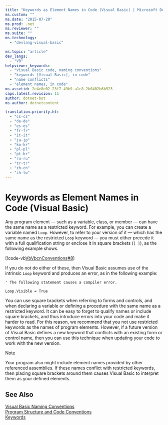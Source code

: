 ```yaml
---
title: "Keywords as Element Names in Code (Visual Basic) | Microsoft Docs"
ms.custom: ""
ms.date: "2015-07-20"
ms.prod: .net
ms.reviewer: ""
ms.suite: ""
ms.technology: 
  - "devlang-visual-basic"

ms.topic: "article"
dev_langs: 
  - "VB"
helpviewer_keywords: 
  - "Visual Basic code, naming conventions"
  - "keywords [Visual Basic], in code"
  - "name conflicts"
  - "element names, in code"
ms.assetid: 2e4e8e02-23f7-49b9-a1c8-2b0402b6b525
caps.latest.revision: 11
author: dotnet-bot
ms.author: dotnetcontent

translation.priority.ht: 
  - "cs-cz"
  - "de-de"
  - "es-es"
  - "fr-fr"
  - "it-it"
  - "ja-jp"
  - "ko-kr"
  - "pl-pl"
  - "pt-br"
  - "ru-ru"
  - "tr-tr"
  - "zh-cn"
  - "zh-tw"
---
```

# Keywords as Element Names in Code (Visual Basic)
Any program element — such as a variable, class, or member — can have the same name as a restricted keyword. For example, you can create a variable named `Loop`. However, to refer to your version of it — which has the same name as the restricted `Loop` keyword — you must either precede it with a full qualification string or enclose it in square brackets (`[ ]`), as the following example shows.  
  
 [!code-vb[VbVbcnConventions#8](../../../visual-basic/programming-guide/language-features/codesnippet/VisualBasic/keywords-as-element-names-in-code_1.vb)]  
  
 If you do not do either of these, then Visual Basic assumes use of the intrinsic `Loop` keyword and produces an error, as in the following example:  
  
 `' The following statement causes a compiler error.`  
  
 `Loop.Visible = True`  
  
 You can use square brackets when referring to forms and controls, and when declaring a variable or defining a procedure with the same name as a restricted keyword. It can be easy to forget to qualify names or include square brackets, and thus introduce errors into your code and make it harder to read. For this reason, we recommend that you not use restricted keywords as the names of program elements. However, if a future version of Visual Basic defines a new keyword that conflicts with an existing form or control name, then you can use this technique when updating your code to work with the new version.  
  
> [!NOTE]
>  Your program also might include element names provided by other referenced assemblies. If these names conflict with restricted keywords, then placing square brackets around them causes Visual Basic to interpret them as your defined elements.  
  
## See Also  
 [Visual Basic Naming Conventions](../../../visual-basic/programming-guide/program-structure/naming-conventions.md)   
 [Program Structure and Code Conventions](../../../visual-basic/programming-guide/program-structure/program-structure-and-code-conventions.md)   
 [Keywords](../../../visual-basic/language-reference/keywords/index.md)